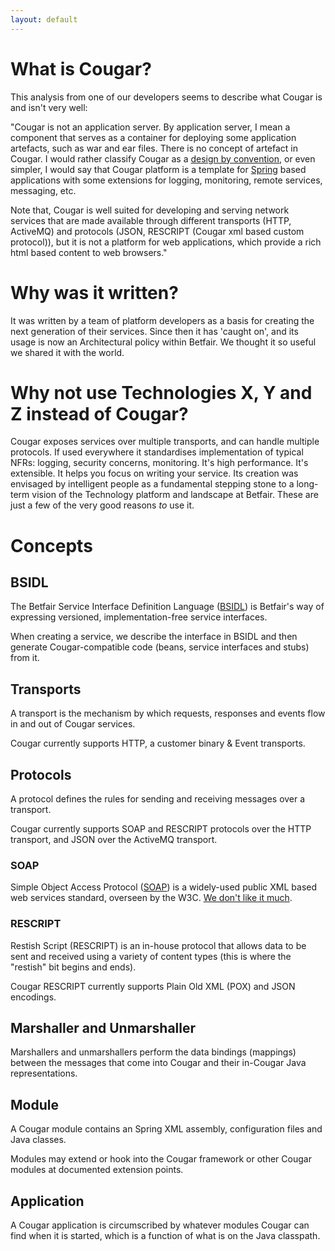 ```yaml
---
layout: default
---
```

# What is Cougar?

This analysis from one of our developers seems to describe what Cougar is and isn't very well:

"Cougar is not an application server. By application server, I mean a component that serves as a container for deploying
some application artefacts, such as war and ear files. There is no concept of artefact in Cougar. I would rather classify
Cougar as a [design by convention](http://en.wikipedia.org/wiki/Convention_over_configuration), or even simpler, I would
say that Cougar platform is a template for [Spring](http://en.wikipedia.org/wiki/Spring_Framework) based applications
with some extensions for logging, monitoring, remote services, messaging, etc.

Note that, Cougar is well suited for developing and serving network services that are made available through different
transports (HTTP, ActiveMQ) and protocols (JSON, RESCRIPT (Cougar xml based custom protocol)), but it is not a platform
for web applications, which provide a rich html based content to web browsers."

# Why was it written?

It was written by a team of platform developers as a basis for creating the next generation of their services.  Since
then it has 'caught on', and its usage is now an Architectural policy within Betfair. We thought it so useful we shared
it with the world.

# Why not use Technologies X, Y and Z instead of Cougar?

Cougar exposes services over multiple transports, and can handle multiple protocols. If used everywhere it standardises
implementation of typical NFRs: logging, security concerns, monitoring.  It's high performance.  It's extensible.  It helps you focus
on writing your service.  Its creation was envisaged by intelligent people as a fundamental stepping stone to a long-term
vision of the Technology platform and landscape at Betfair.  These are just a few of the very good reasons _to_ use it.

# Concepts

## BSIDL

The Betfair Service Interface Definition Language ([BSIDL](Betfair_Service_IDL.html)) is Betfair's way of expressing
versioned, implementation-free service interfaces.

When creating a service, we describe the interface in BSIDL and then generate Cougar-compatible code (beans, service
interfaces and stubs) from it.

## Transports

A transport is the mechanism by which requests, responses and events flow in and out of Cougar services.

Cougar currently supports HTTP, a customer binary & Event transports.

## Protocols

A protocol defines the rules for sending and receiving messages over a transport.

Cougar currently supports SOAP and RESCRIPT protocols over the HTTP transport, and JSON over the ActiveMQ transport.

### SOAP

Simple Object Access Protocol ([SOAP](http://en.wikipedia.org/wiki/SOAP)) is a widely-used public XML based web services
standard, overseen by the W3C. [We don't like it much](Whats_wrong_with_SOAP.html).

### RESCRIPT

Restish Script (RESCRIPT) is an in-house protocol that allows data to be sent and received using a variety of content
types (this is where the "restish" bit begins and ends).

Cougar RESCRIPT currently supports Plain Old XML (POX) and JSON encodings.

## Marshaller and Unmarshaller

Marshallers and unmarshallers perform the data bindings (mappings) between the messages that come into Cougar and their
in-Cougar Java representations.

## Module

A Cougar module contains an Spring XML assembly, configuration files and Java classes.

Modules may extend or hook into the Cougar framework or other Cougar modules at documented extension points.

## Application

A Cougar application is circumscribed by whatever modules Cougar can find when it is started, which is a function of what
is on the Java classpath.